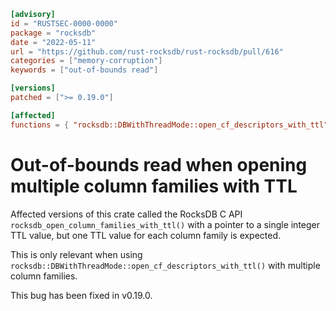 ```toml
[advisory]
id = "RUSTSEC-0000-0000"
package = "rocksdb"
date = "2022-05-11"
url = "https://github.com/rust-rocksdb/rust-rocksdb/pull/616"
categories = ["memory-corruption"]
keywords = ["out-of-bounds read"]

[versions]
patched = [">= 0.19.0"]

[affected]
functions = { "rocksdb::DBWithThreadMode::open_cf_descriptors_with_ttl" = ["< 0.19.0"] }
```

# Out-of-bounds read when opening multiple column families with TTL

Affected versions of this crate called the RocksDB C API
`rocksdb_open_column_families_with_ttl()` with a pointer to a single integer
TTL value, but one TTL value for each column family is expected.

This is only relevant when using
`rocksdb::DBWithThreadMode::open_cf_descriptors_with_ttl()` with multiple
column families.

This bug has been fixed in v0.19.0.
